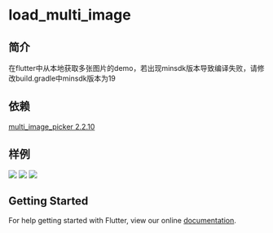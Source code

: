 # load_multi_image
## 简介
在flutter中从本地获取多张图片的demo，若出现minsdk版本导致编译失败，请修改build.gradle中minsdk版本为19
## 依赖
[multi_image_picker 2.2.10](https://pub.dartlang.org/packages/multi_image_picker#-readme-tab-)
## 样例
![](https://user-gold-cdn.xitu.io/2018/9/23/16606c078d3fdede?w=360&h=634&f=gif&s=3330782)
![](https://user-gold-cdn.xitu.io/2018/9/23/16606cbc4b774716?w=384&h=689&f=png&s=318691)
![](https://user-gold-cdn.xitu.io/2018/9/23/16606cbd8efff357?w=397&h=699&f=png&s=275367)
## Getting Started

For help getting started with Flutter, view our online
[documentation](https://flutter.io/).
